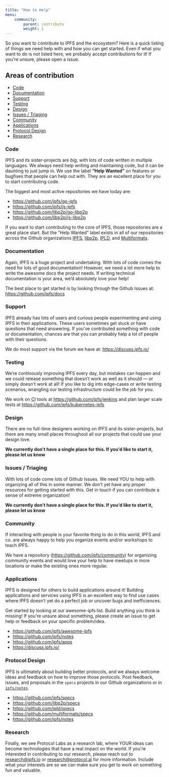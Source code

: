 ```yaml
---
title: "How to Help"
menu:
    community:
        parent: contribute
        weight: 1
---
```


<!-- TODO: refactor this page to be about libp2p -->

So you want to contribute to IPFS and the ecosystem? Here is a quick listing
of things we need help with and how you can get started. Even if what you want
to do is not listed here, we probably accept contributions for it! If you're
unsure, please open a issue.


## Areas of contribution

- [Code](#code)
- [Documentation](#documentation)
- [Support](#support)
- [Testing](#testing)
- [Design](#design)
- [Issues / Triaging](#issues-triaging)
- [Community](#community)
- [Applications](#applications)
- [Protocol Design](#protocol-design)
- [Research](#research)


### Code

IPFS and its sister-projects are *big,* with lots of code written in
multiple languages. We always need help writing and maintaining code, but it
can be daunting to just jump in. We use the label **“Help Wanted”** on features
or bugfixes that people can help out with. They are an excellent place for you
to start contributing code.

The biggest and most active repositories we have today are:

- https://github.com/ipfs/go-ipfs
- https://github.com/ipfs/js-ipfs
- https://github.com/libp2p/go-libp2p
- https://github.com/libp2p/js-libp2p

If you want to start contributing to the core of IPFS, those repositories are
a great place start. But the “Help Wanted” label exists in all of our
repositories across the Github organizations
[IPFS](https://github.com/ipfs),
[libp2p](https://github.com/libp2p),
[IPLD](https://github.com/libp2p), and
[Multiformats](https://github.com/multiformats).


### Documentation

Again, IPFS is a huge project and undertaking. With lots of code comes the need
for lots of good documentation! However, we need a lot more help to write the
awesome docs the project needs. If writing technical documentation is your area,
we’d absolutely love your help!

The best place to get started is by looking through the Github Issues at:
https://github.com/ipfs/docs


### Support

IPFS already has lots of users and curious people experimenting and using
IPFS in their applications. These users sometimes get stuck or have questions
that need answering. If you’ve contributed something with code or documentation,
chances are that you can probably help a lot of people with their questions.

We do most support via the forum we have at: https://discuss.ipfs.io/


### Testing

We’re continously improving IPFS every day, but mistakes can happen and we
could release something that doesn’t work as well as it should — or simply doesn't
work at all! If you like to dig into edge-cases or write testing scenarios,
wrangling our testing infrastructure could be the job for you.

We work on <abbr title="Continuous Integration">CI</abbr> tools at https://github.com/ipfs/jenkins
and plan larger scale tests at https://github.com/ipfs/kubernetes-ipfs


### Design

There are no full-time designers working on IPFS and its sister-projects, but
there are many small places throughout all our projects that could use your
design love.

**We currently don't have a single place for this. If you'd like to start it, please let us know**


### Issues / Triaging

With lots of code come lots of Github Issues. We need YOU to help with
organizing all of this in some manner. We don’t yet have any proper resources
for getting started with this. Get in touch if you can contribute a sense of
extreme organization!

**We currently don't have a single place for this. If you'd like to start it, please let us know**


### Community

If interacting with people is your favorite thing to do in this world, IPFS and
co. are always happy to help you organize events and/or workshops to teach IPFS.

We have a repository (https://github.com/ipfs/community) for organizing
community events and would love your help to have meetups in more locations or
make the existing ones more regular.


### Applications

IPFS is designed for others to build applications around it! Building
applications and services using IPFS is an excellent way to find use cases
where IPFS doesn’t yet do a perfect job or uncover bugs and inefficiences.

Get started by looking at our awesome-ipfs list. Build anything you think is
missing! If you're unsure about something, please create an issue to get help
or feedback on your specific problem/idea.

- https://github.com/ipfs/awesome-ipfs
- https://github.com/ipfs/notes
- https://github.com/ipfs/apps
- https://discuss.ipfs.io/


### Protocol Design

IPFS is ultimately about building better protocols, and we always welcome ideas
and feedback on how to improve those protocols. Post feedback, issues, and
proposals in the `specs` projects in our Github organizations or in
[`ipfs/notes`](https://github.com/notes).

- https://github.com/ipfs/specs
- https://github.com/libp2p/specs
- https://github.com/ipld/specs
- https://github.com/multiformats/specs
- https://github.com/ipfs/notes


### Research

Finally, we see Protocol Labs as a research lab, where YOUR ideas can become
technologies that have a real impact on the world. If you're interested in
contributing to our research, please reach out to research@ipfs.io or
research@protocol.ai for more information. Include what your interests are so
we can make sure you get to work on something fun and valuable.
